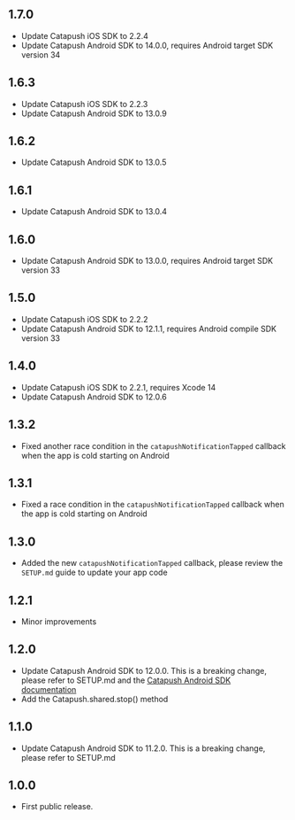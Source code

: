 ## 1.7.0

* Update Catapush iOS SDK to 2.2.4
* Update Catapush Android SDK to 14.0.0, requires Android target SDK version 34

## 1.6.3

* Update Catapush iOS SDK to 2.2.3
* Update Catapush Android SDK to 13.0.9

## 1.6.2

* Update Catapush Android SDK to 13.0.5

## 1.6.1

* Update Catapush Android SDK to 13.0.4

## 1.6.0

* Update Catapush Android SDK to 13.0.0, requires Android target SDK version 33

## 1.5.0

* Update Catapush iOS SDK to 2.2.2
* Update Catapush Android SDK to 12.1.1, requires Android compile SDK version 33

## 1.4.0

* Update Catapush iOS SDK to 2.2.1, requires Xcode 14
* Update Catapush Android SDK to 12.0.6

## 1.3.2

* Fixed another race condition in the `catapushNotificationTapped` callback when the app is cold starting on Android

## 1.3.1

* Fixed a race condition in the `catapushNotificationTapped` callback when the app is cold starting on Android

## 1.3.0

* Added the new `catapushNotificationTapped` callback, please review the `SETUP.md` guide to update your app code

## 1.2.1

* Minor improvements

## 1.2.0

* Update Catapush Android SDK to 12.0.0. This is a breaking change, please refer to SETUP.md and the [Catapush Android SDK documentation](https://github.com/Catapush/catapush-docs/blob/master/AndroidSDK/DOCUMENTATION_ANDROID_SDK.md)
* Add the Catapush.shared.stop() method

## 1.1.0

* Update Catapush Android SDK to 11.2.0. This is a breaking change, please refer to SETUP.md

## 1.0.0

* First public release.